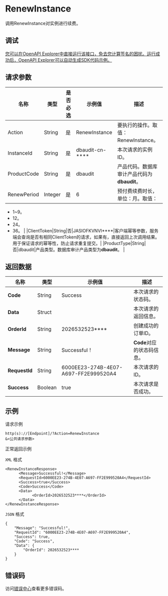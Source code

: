 # RenewInstance

调用RenewInstance对实例进行续费。

## 调试

[您可以在OpenAPI Explorer中直接运行该接口，免去您计算签名的困扰。运行成功后，OpenAPI Explorer可以自动生成SDK代码示例。](https://api.aliyun.com/#product=BssOpenApi&api=RenewInstance&type=RPC&version=2017-12-14)

## 请求参数

|名称|类型|是否必选|示例值|描述|
|--|--|----|---|--|
|Action|String|是|RenewInstance|要执行的操作。取值：RenewInstance。|
|InstanceId|String|是|dbaudit-cn-\*\*\*\*|本次请求的实例ID。|
|ProductCode|String|是|dbaudit|产品代码。数据库审计产品代码为**dbaudit**。 |
|RenewPeriod|Integer|是|6|预付费续费时长，单位：月。取值：

-   1~9。
-   12。
-   24。
-   36。 |
|ClientToken|String|否|JASIOFKVNVI\*\*\*\*|客户端幂等参数，服务端会查询是否有相同ClientToken的请求，如果有，直接返回上次调用结果。用于保证请求的幂等性，防止请求重复提交。|
|ProductType|String|否|dbaudit|产品类型。数据库审计产品类型为**dbaudit**。 |

## 返回数据

|名称|类型|示例值|描述|
|--|--|---|--|
|**Code**|String|Success|本次请求的状态码。|
|**Data**|Struct| |本次请求的返回信息。|
|**OrderId**|String|2026532523\*\*\*\*|创建成功的订单ID。|
|**Message**|String|Successful！|**Code**对应的状态码信息。|
|**RequestId**|String|6000EE23-274B-4E07-A697-FF2E999520A4|本次请求的ID。|
|**Success**|Boolean|true|本次请求是否成功。|

## 示例

请求示例

```
http(s)://[Endpoint]/?Action=RenewInstance
&<公共请求参数>
```

正常返回示例

`XML` 格式

```
<RenewInstanceResponse>
      <Message>Successful!</Message>
      <RequestId>6000EE23-274B-4E07-A697-FF2E999520A4</RequestId>
      <Success>true</Success>
      <Code>Success</Code>
      <Data>
            <OrderId>2026532523****</OrderId>
      </Data>
</RenewInstanceResponse>
```

`JSON` 格式

```
{
    "Message": "Successful!",
    "RequestId": "6000EE23-274B-4E07-A697-FF2E999520A4",
    "Success": true,
    "Code": "Success",
    "Data": {
        "OrderId": 2026532523****
    }
}
```

## 错误码

访问[错误中心](https://error-center.aliyun.com/status/product/BssOpenApi)查看更多错误码。


